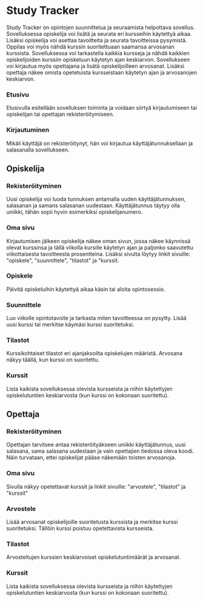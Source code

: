 # Study Tracker

Study Tracker on opintojen suunnittelua ja seuraamista helpottava sovellus. Sovelluksessa opiskelija voi lisätä ja seurata eri kursseihin käytettyä aikaa. 
Lisäksi opiskelija voi asettaa tavoitteita ja seurata tavoitteissa pysymistä. Oppilas voi myös nähdä kurssin suoritettuaan saamansa arvosanan kurssista.
Sovelluksessa voi tarkastella kaikkia kursseja ja nähdä kaikkien opiskelijoiden kurssiin opiskeluun käytetyn ajan keskiarvon. 
Sovellukseen voi kirjautua myös opettajana ja lisätä opiskelijoilleen arvosanat. Lisäksi opettaja näkee omista opetetuista kursseistaan käytetyn ajan ja arvosanojen keskiarvon.

### Etusivu

Etusivulla esitellään sovelluksen toiminta ja voidaan siirtyä kirjautumiseen tai opiskelijan tai opettajan rekisteröitymiseen.

### Kirjautuminen

Mikäli käyttäjä on rekisteröitynyt, hän voi kirjautua käyttäjätunnuksellaan ja salasanalla sovellukseen.

## Opiskelija

### Rekisteröityminen

Uusi opiskelija voi luoda tunnuksen antamalla uuden käyttäjätunnuksen, salasanan ja samans salasanan uudestaan. Käyttäjätunnus täytyy olla
uniikki, tähän sopii hyvin esimerkiksi opiskelijanumero.

### Oma sivu

Kirjautumisen jälkeen opiskelija näkee oman sivun, jossa näkee käynnissä olevat kurssinsa ja tällä viikolla kursille käytetyn ajan ja paljonko saavutettu
viikottaisesta tavoitteesta prosentteina.
Lisäksi sivulta löytyy linkit sivuille: "opiskele", "suunnittele", "tilastot" ja "kurssit.

### Opiskele

Päivitä opiskeluihin käytettyä aikaa käsin tai aloita opintosessio.

### Suunnittele

Luo viikolle opintotavoite ja tarkasta miten tavoitteessa on pysytty. Lisää uusi kurssi tai merkitse käymäsi kurssi suoritetuksi.

### Tilastot

Kurssikohtaiset tilastot eri ajanjaksoilta opiskelujen määristä. Arvosana näkyy täällä, kun kurssi on suoritettu.

### Kurssit

Lista kaikista sovelluksessa olevista kursseista ja niihin käytettyjen opiskelutuntien keskiarvosta (kun kurssi on kokonaan suoritettu). 

## Opettaja

### Rekisteröityminen

Opettajan tarvitsee antaa rekisteröityäkseen uniikki käyttäjätunnus, uusi salasana, sama salasana uudestaan ja vain opettajien tiedossa oleva koodi. Näin turvataan, ettei opiskelijat pääse näkemään toisten arvosanoja.

### Oma sivu

Sivulla näkyy opetettavat kurssit ja linkit sivuille: "arvostele", "tilastot" ja "kurssit"

### Arvostele

Lisää arvosanat opiskelijoille suoritetusta kurssista ja merkitse kurssi suoritetuksi. Tällöin kurssi poistuu opetettavista kursseista.

### Tilastot

Arvosteltujen kurssien keskiarvoiset opiskelutuntimäärät ja arvosanat.

### Kurssit

Lista kaikista sovelluksessa olevista kursseista ja niihin käytettyjen opiskelutuntien keskiarvosta (kun kurssi on kokonaan suoritettu). 


